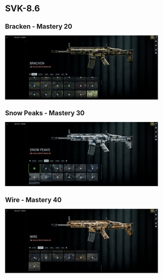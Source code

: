 # SVK-8.6

## Bracken - Mastery 20
![Bracken](Bracken.jpg)
## Snow Peaks - Mastery 30
![Snow_Peaks](Snow_Peaks.jpg)
## Wire - Mastery 40
![Wire](Wire.jpg)
